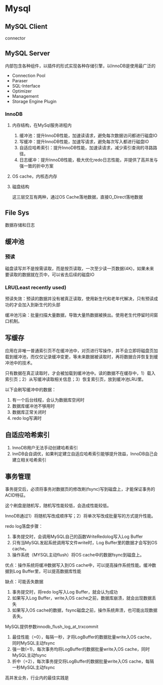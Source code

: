 # Mysql

## MySQL Client

connector

## MySQL Server

内部包含各种组件，以插件的形式实现各种存储引擎，以InnoDB是使用最广泛的

- Connection Pool
- Paraser
- SQL-Interface
- Optimizer
- Management
- Storage Engine Plugin

### InnoDB

1. 内存结构，在MySql服务进程内
   
   1. 缓冲池：提升InnoDB性能，加速读请求，避免每次数据访问都进行磁盘IO
   2. 写缓冲：提升InnoDB性能，加速写请求，避免每次写入都进行磁盘IO
   3. 自适应哈希索引：提升InnoDB性能，加速读请求，减少索引查询的寻路路径。
   4. 日志缓冲：提升InnoDB性能，极大优化redo日志性能，并提供了高并发与强一致的折中方案

2. OS cache，内核态内存

3. 磁盘结构
   
   这三层交互有两种，通过OS Cache落地数据，直接O_Direct落地数据

## File Sys

数据存储和日志

## 缓冲池

### 预读

磁盘读写并不是按需读取，而是按页读取，一次至少读一页数据(4K)，如果未来要读取的数据就在页中，可以省去后续的磁盘IO

### LRU(Least recently used)

预读失效：预读的数据并没有被真正读取，使用新生代和老年代解决，只有预读成功的才会加入到新生代的头部

缓冲池污染：批量扫描大量数据，导致大量热数据被换出。使用老生代停留时间窗口机制。

## 写缓存

应用在非唯一普通索引页不在缓冲池中，对页进行写操作，并不会立即将磁盘页加载到缓冲池，而仅仅记录缓冲变更，等未来数据被读取时，再将数据合并恢复到缓冲池中的技术。

​    只有数据在真正读取时，才会被加载到缓冲池中。读的数据不在缓存中，1）载入索引页；2）从写缓冲读取相关信息；3）恢复索引页，放到缓冲池LRU里。

以下会刷写缓冲中的数据：

1. 有一个后台线程，会认为数据库空闲时
2. 数据库缓冲池不够用时
3. 数据库正常关闭时
4. redo log写满时

## 自适应哈希索引

1. InnoDB用户无法手动创建哈希索引
2. InnDB会自调优，如果判定建立自适应哈希索引能够提升效益，InnoDB自己会建立相关哈希索引

## 事务管理

事务提交后，必须将事务对数据页的修改刷(fsync)写到磁盘上，才能保证事务的ACID特征。

这个刷盘是随机写，随机写性能较低，会造成性能较低。

InnoDB通过1）将随机写改成顺序写；2）将单次写改成批量写的方式提升性能。

redo log落盘步骤：

1. 事务提交时，会调用MySQL自己的函数WriteRedolog写入Log Buffer
2. 只有当MySQL发起系统调用写文件write时，Log Buffer里的数据才会写到OS cache。
3. 操作系统（MYSQL主动flush）将OS cache中的数据fsync到磁盘上。

优点：操作系统将缓冲数据写入到OS cache中，可以提高操作系统性能。缓冲数据到Log Buffer里，可以提高数据库性能

缺点：可能丢失数据

1. 事务提交时，将redo log写入Log Buffer，就会认为成功
2. 如果写入Log Buffer，write入OS cache之前，数据库崩溃，就会出现数据丢失
3. 如果写入OS cache的数据，fsync磁盘之前，操作系统奔溃，也可能出现数据丢失。

MySQL提供参数innodb_flush_log_at_trxcommit

1. 最佳性能（=0），每隔一秒，才将LogBuffer的数据批量write入OS cache，同时MySQL主动fsync
2. 强一致(=1)，每次事务均将LogBuffer的数据批量write入OS cache，同时MySQL主动fsync
3. 折中（=2），每次事务提交将LogBuffer的数据批量write入OS cache，每隔一秒MySQL主动fsync

高并发业务，行业内的最佳实践是